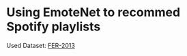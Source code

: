 # Using EmoteNet to recommed Spotify playlists

Used Dataset: [FER-2013](https://www.kaggle.com/msambare/fer2013)

